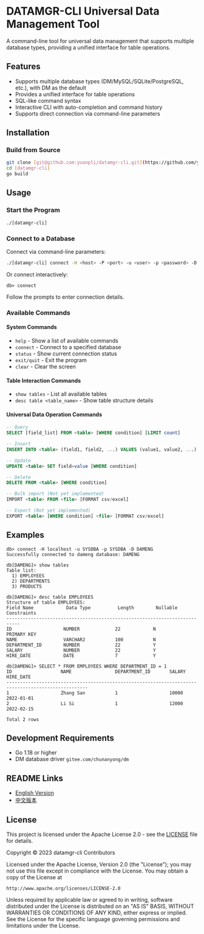 # DATAMGR-CLI Universal Data Management Tool

A command-line tool for universal data management that supports multiple database types, providing a unified interface for table operations.

## Features

- Supports multiple database types (DM/MySQL/SQLite/PostgreSQL, etc.), with DM as the default
- Provides a unified interface for table operations
- SQL-like command syntax
- Interactive CLI with auto-completion and command history
- Supports direct connection via command-line parameters

## Installation

### Build from Source

```bash
git clone [git@github.com:yuanpli/datamgr-cli.git](https://github.com/yuanpli/datamgr-cli.git)
cd [datamgr-cli]
go build
```

## Usage

### Start the Program

```bash
./[datamgr-cli]
```

### Connect to a Database

Connect via command-line parameters:

```bash
./[datamgr-cli] connect -H <host> -P <port> -u <user> -p <password> -D <dbname>
```

Or connect interactively:

```
db> connect
```

Follow the prompts to enter connection details.

### Available Commands

#### System Commands

- `help` - Show a list of available commands
- `connect` - Connect to a specified database
- `status` - Show current connection status
- `exit/quit` - Exit the program
- `clear` - Clear the screen

#### Table Interaction Commands

- `show tables` - List all available tables
- `desc table <table_name>` - Show table structure details

#### Universal Data Operation Commands

```sql
-- Query
SELECT [field_list] FROM <table> [WHERE condition] [LIMIT count]

-- Insert
INSERT INTO <table> (field1, field2, ...) VALUES (value1, value2, ...)

-- Update
UPDATE <table> SET field=value [WHERE condition]

-- Delete
DELETE FROM <table> [WHERE condition]

-- Bulk import (Not yet implemented)
IMPORT <table> FROM <file> [FORMAT csv/excel]

-- Export (Not yet implemented)
EXPORT <table> [WHERE condition] <file> [FORMAT csv/excel]
```

## Examples

```
db> connect -H localhost -u SYSDBA -p SYSDBA -D DAMENG
Successfully connected to dameng database: DAMENG

db[DAMENG]> show tables
Table list:
  1) EMPLOYEES
  2) DEPARTMENTS
  3) PRODUCTS

db[DAMENG]> desc table EMPLOYEES
Structure of table EMPLOYEES:
Field Name            Data Type          Length        Nullable      Constraints          
---------------------------------------------------------------------------
ID                   NUMBER             22            N            PRIMARY KEY  
NAME                 VARCHAR2           100           N                       
DEPARTMENT_ID        NUMBER             22            Y                       
SALARY               NUMBER             22            Y                       
HIRE_DATE            DATE               7             Y                       

db[DAMENG]> SELECT * FROM EMPLOYEES WHERE DEPARTMENT_ID = 1
ID                  NAME                DEPARTMENT_ID       SALARY              HIRE_DATE           
----------------------------------------------------------------------------------------------------
1                   Zhang San           1                   10000               2022-01-01          
2                   Li Si               1                   12000               2022-02-15          

Total 2 rows
```

## Development Requirements

- Go 1.18 or higher
- DM database driver `gitee.com/chunanyong/dm`

## README Links

- [English Version](README.md)
- [中文版本](README_zh.md)

## License

This project is licensed under the Apache License 2.0 - see the [LICENSE](LICENSE) file for details.

Copyright © 2023 datamgr-cli Contributors

Licensed under the Apache License, Version 2.0 (the "License");
you may not use this file except in compliance with the License.
You may obtain a copy of the License at

    http://www.apache.org/licenses/LICENSE-2.0

Unless required by applicable law or agreed to in writing, software
distributed under the License is distributed on an "AS IS" BASIS,
WITHOUT WARRANTIES OR CONDITIONS OF ANY KIND, either express or implied.
See the License for the specific language governing permissions and
limitations under the License.